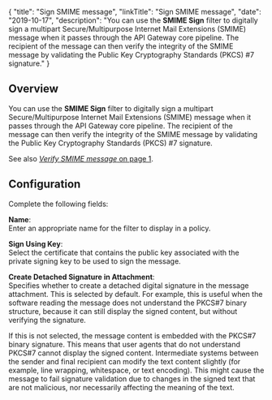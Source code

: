 {
    "title": "Sign SMIME message",
    "linkTitle": "Sign SMIME message",
    "date": "2019-10-17",
    "description": "You can use the **SMIME Sign** filter to digitally sign a multipart Secure/Multipurpose Internet Mail Extensions (SMIME) message when it passes through the API Gateway core pipeline. The recipient of the message can then verify the integrity of the SMIME message by validating the Public Key Cryptography Standards (PKCS) #7 signature."
}

Overview
--------

You can use the **SMIME Sign**
filter to digitally sign a multipart Secure/Multipurpose Internet Mail Extensions (SMIME) message when it passes through the API Gateway core pipeline. The recipient of the message can then verify the integrity of the SMIME message by validating the Public Key Cryptography Standards (PKCS) #7 signature.

See also [*Verify SMIME message* on page 1](integrity_smime_verify.htm).



Configuration
-------------

Complete the following fields:

**Name**:\
Enter an appropriate name for the filter to display in a policy.

**Sign Using Key**:\
Select the certificate that contains the public key associated with the private signing key to be used to sign the message.

**Create Detached Signature in Attachment**:\
Specifies whether to create a detached digital signature in the message attachment. This is selected by default. For example, this is useful when the software reading the message does not understand the PKCS#7 binary structure, because it can still display the signed content, but without verifying the signature.

If this is not selected, the message content is embedded with the PKCS#7 binary signature. This means that user agents that do not understand PKCS#7 cannot display the signed content. Intermediate systems between the sender and final recipient can modify the text content slightly (for example, line wrapping, whitespace, or text encoding). This might cause the message to fail signature validation due to changes in the signed text that are not malicious, nor necessarily affecting the meaning of the text.

